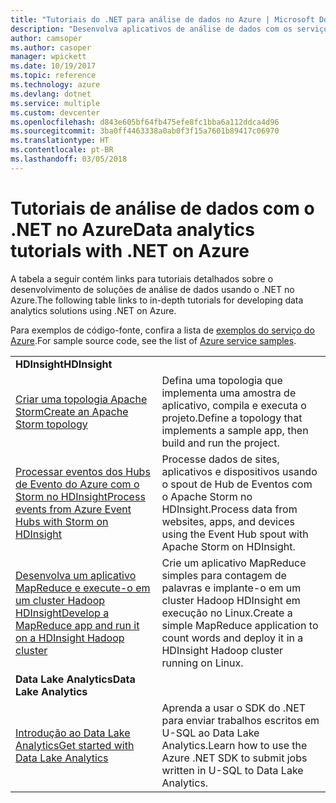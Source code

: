 ```yaml
---
title: "Tutoriais do .NET para análise de dados no Azure | Microsoft Docs"
description: "Desenvolva aplicativos de análise de dados com os serviços do Microsoft Azure."
author: camsoper
ms.author: casoper
manager: wpickett
ms.date: 10/19/2017
ms.topic: reference
ms.technology: azure
ms.devlang: dotnet
ms.service: multiple
ms.custom: devcenter
ms.openlocfilehash: d843e605bf64fb475efe8fc1bba6a112ddca4d96
ms.sourcegitcommit: 3ba0ff4463338a0ab0f3f15a7601b89417c06970
ms.translationtype: HT
ms.contentlocale: pt-BR
ms.lasthandoff: 03/05/2018
---
```

# <a name="data-analytics-tutorials-with-net-on-azure"></a><span data-ttu-id="02c8c-103">Tutoriais de análise de dados com o .NET no Azure</span><span class="sxs-lookup"><span data-stu-id="02c8c-103">Data analytics tutorials with .NET on Azure</span></span>

<span data-ttu-id="02c8c-104">A tabela a seguir contém links para tutoriais detalhados sobre o desenvolvimento de soluções de análise de dados usando o .NET no Azure.</span><span class="sxs-lookup"><span data-stu-id="02c8c-104">The following table links to in-depth tutorials for developing data analytics solutions using .NET on Azure.</span></span> 

<span data-ttu-id="02c8c-105">Para exemplos de código-fonte, confira a lista de [exemplos do serviço do Azure](https://azure.microsoft.com/resources/samples/?platform=dotnet).</span><span class="sxs-lookup"><span data-stu-id="02c8c-105">For sample source code, see the list of [Azure service samples](https://azure.microsoft.com/resources/samples/?platform=dotnet).</span></span>

| | |
|---|---|
| <span data-ttu-id="02c8c-106">**HDInsight**</span><span class="sxs-lookup"><span data-stu-id="02c8c-106">**HDInsight**</span></span> | |
| <span data-ttu-id="02c8c-107">[Criar uma topologia Apache Storm][1]</span><span class="sxs-lookup"><span data-stu-id="02c8c-107">[Create an Apache Storm topology][1]</span></span> | <span data-ttu-id="02c8c-108">Defina uma topologia que implementa uma amostra de aplicativo, compila e executa o projeto.</span><span class="sxs-lookup"><span data-stu-id="02c8c-108">Define a topology that implements a sample app, then build and run the project.</span></span> | 
| <span data-ttu-id="02c8c-109">[Processar eventos dos Hubs de Evento do Azure com o Storm no HDInsight][2]</span><span class="sxs-lookup"><span data-stu-id="02c8c-109">[Process events from Azure Event Hubs with Storm on HDInsight][2]</span></span> | <span data-ttu-id="02c8c-110">Processe dados de sites, aplicativos e dispositivos usando o spout de Hub de Eventos com o Apache Storm no HDInsight.</span><span class="sxs-lookup"><span data-stu-id="02c8c-110">Process data from websites, apps, and devices using the Event Hub spout with Apache Storm on HDInsight.</span></span>
| <span data-ttu-id="02c8c-111">[Desenvolva um aplicativo MapReduce e execute-o em um cluster Hadoop HDInsight][3]</span><span class="sxs-lookup"><span data-stu-id="02c8c-111">[Develop a MapReduce app and run it on a HDInsight Hadoop cluster][3]</span></span> | <span data-ttu-id="02c8c-112">Crie um aplicativo MapReduce simples para contagem de palavras e implante-o em um cluster Hadoop HDInsight em execução no Linux.</span><span class="sxs-lookup"><span data-stu-id="02c8c-112">Create a simple MapReduce application to count words and deploy it in a HDInsight Hadoop cluster running on Linux.</span></span> |
| <span data-ttu-id="02c8c-113">**Data Lake Analytics**</span><span class="sxs-lookup"><span data-stu-id="02c8c-113">**Data Lake Analytics**</span></span> | |
| <span data-ttu-id="02c8c-114">[Introdução ao Data Lake Analytics][4]</span><span class="sxs-lookup"><span data-stu-id="02c8c-114">[Get started with Data Lake Analytics][4]</span></span> | <span data-ttu-id="02c8c-115">Aprenda a usar o SDK do .NET para enviar trabalhos escritos em U-SQL ao Data Lake Analytics.</span><span class="sxs-lookup"><span data-stu-id="02c8c-115">Learn how to use the Azure .NET SDK to submit jobs written in U-SQL to Data Lake Analytics.</span></span>|


[1]: /azure/hdinsight/hdinsight-storm-develop-csharp-event-hub-topology
[2]: /azure/hdinsight/hdinsight-storm-develop-csharp-visual-studio-topology
[3]: /azure/hdinsight/hdinsight-hadoop-dotnet-csharp-mapreduce-streaming
[4]: /azure/data-lake-analytics/data-lake-analytics-get-started-net-sdk